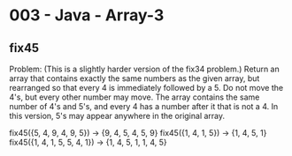 003 - Java - Array-3
=====================

fix45
----------

Problem:
(This is a slightly harder version of the fix34 problem.) Return an array that contains exactly the same numbers as the given array, but rearranged so that every 4 is immediately followed by a 5. Do not move the 4's, but every other number may move. The array contains the same number of 4's and 5's, and every 4 has a number after it that is not a 4. In this version, 5's may appear anywhere in the original array. 

fix45({5, 4, 9, 4, 9, 5}) → {9, 4, 5, 4, 5, 9}
fix45({1, 4, 1, 5}) → {1, 4, 5, 1}
fix45({1, 4, 1, 5, 5, 4, 1}) → {1, 4, 5, 1, 1, 4, 5}
